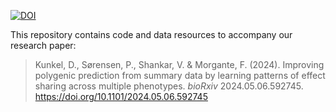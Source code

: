 [![DOI](https://zenodo.org/badge/630613174.svg)](https://zenodo.org/badge/latestdoi/630613174)

This repository contains code and data resources to accompany our research paper:

> Kunkel, D., Sørensen, P., Shankar, V. & Morgante, F. (2024).
> Improving polygenic prediction from summary data by learning patterns of effect
> sharing across multiple phenotypes. *bioRxiv* 2024.05.06.592745.
> https://doi.org/10.1101/2024.05.06.592745

